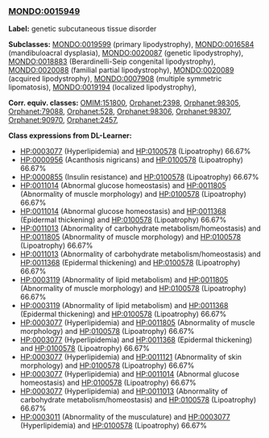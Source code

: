 
### [MONDO:0015949](http://purl.obolibrary.org/obo/MONDO_0015949)
**Label:** genetic subcutaneous tissue disorder

**Subclasses:** [MONDO:0019599](http://purl.obolibrary.org/obo/MONDO_0019599) (primary lipodystrophy), [MONDO:0016584](http://purl.obolibrary.org/obo/MONDO_0016584) (mandibuloacral dysplasia), [MONDO:0020087](http://purl.obolibrary.org/obo/MONDO_0020087) (genetic lipodystrophy), [MONDO:0018883](http://purl.obolibrary.org/obo/MONDO_0018883) (Berardinelli-Seip congenital lipodystrophy), [MONDO:0020088](http://purl.obolibrary.org/obo/MONDO_0020088) (familial partial lipodystrophy), [MONDO:0020089](http://purl.obolibrary.org/obo/MONDO_0020089) (acquired lipodystrophy), [MONDO:0007908](http://purl.obolibrary.org/obo/MONDO_0007908) (multiple symmetric lipomatosis), [MONDO:0019194](http://purl.obolibrary.org/obo/MONDO_0019194) (localized lipodystrophy), 

**Corr. equiv. classes:** [OMIM:151800](http://purl.obolibrary.org/obo/OMIM_151800), [Orphanet:2398](http://www.orpha.net/ORDO/Orphanet_2398), [Orphanet:98305](http://www.orpha.net/ORDO/Orphanet_98305), [Orphanet:79088](http://www.orpha.net/ORDO/Orphanet_79088), [Orphanet:528](http://www.orpha.net/ORDO/Orphanet_528), [Orphanet:98306](http://www.orpha.net/ORDO/Orphanet_98306), [Orphanet:98307](http://www.orpha.net/ORDO/Orphanet_98307), [Orphanet:90970](http://www.orpha.net/ORDO/Orphanet_90970), [Orphanet:2457](http://www.orpha.net/ORDO/Orphanet_2457), 

**Class expressions from DL-Learner:**

- [HP:0003077](http://purl.obolibrary.org/obo/HP_0003077) (Hyperlipidemia) and [HP:0100578](http://purl.obolibrary.org/obo/HP_0100578) (Lipoatrophy) 66.67%
- [HP:0000956](http://purl.obolibrary.org/obo/HP_0000956) (Acanthosis nigricans) and [HP:0100578](http://purl.obolibrary.org/obo/HP_0100578) (Lipoatrophy) 66.67%
- [HP:0000855](http://purl.obolibrary.org/obo/HP_0000855) (Insulin resistance) and [HP:0100578](http://purl.obolibrary.org/obo/HP_0100578) (Lipoatrophy) 66.67%
- [HP:0011014](http://purl.obolibrary.org/obo/HP_0011014) (Abnormal glucose homeostasis) and [HP:0011805](http://purl.obolibrary.org/obo/HP_0011805) (Abnormality of muscle morphology) and [HP:0100578](http://purl.obolibrary.org/obo/HP_0100578) (Lipoatrophy) 66.67%
- [HP:0011014](http://purl.obolibrary.org/obo/HP_0011014) (Abnormal glucose homeostasis) and [HP:0011368](http://purl.obolibrary.org/obo/HP_0011368) (Epidermal thickening) and [HP:0100578](http://purl.obolibrary.org/obo/HP_0100578) (Lipoatrophy) 66.67%
- [HP:0011013](http://purl.obolibrary.org/obo/HP_0011013) (Abnormality of carbohydrate metabolism/homeostasis) and [HP:0011805](http://purl.obolibrary.org/obo/HP_0011805) (Abnormality of muscle morphology) and [HP:0100578](http://purl.obolibrary.org/obo/HP_0100578) (Lipoatrophy) 66.67%
- [HP:0011013](http://purl.obolibrary.org/obo/HP_0011013) (Abnormality of carbohydrate metabolism/homeostasis) and [HP:0011368](http://purl.obolibrary.org/obo/HP_0011368) (Epidermal thickening) and [HP:0100578](http://purl.obolibrary.org/obo/HP_0100578) (Lipoatrophy) 66.67%
- [HP:0003119](http://purl.obolibrary.org/obo/HP_0003119) (Abnormality of lipid metabolism) and [HP:0011805](http://purl.obolibrary.org/obo/HP_0011805) (Abnormality of muscle morphology) and [HP:0100578](http://purl.obolibrary.org/obo/HP_0100578) (Lipoatrophy) 66.67%
- [HP:0003119](http://purl.obolibrary.org/obo/HP_0003119) (Abnormality of lipid metabolism) and [HP:0011368](http://purl.obolibrary.org/obo/HP_0011368) (Epidermal thickening) and [HP:0100578](http://purl.obolibrary.org/obo/HP_0100578) (Lipoatrophy) 66.67%
- [HP:0003077](http://purl.obolibrary.org/obo/HP_0003077) (Hyperlipidemia) and [HP:0011805](http://purl.obolibrary.org/obo/HP_0011805) (Abnormality of muscle morphology) and [HP:0100578](http://purl.obolibrary.org/obo/HP_0100578) (Lipoatrophy) 66.67%
- [HP:0003077](http://purl.obolibrary.org/obo/HP_0003077) (Hyperlipidemia) and [HP:0011368](http://purl.obolibrary.org/obo/HP_0011368) (Epidermal thickening) and [HP:0100578](http://purl.obolibrary.org/obo/HP_0100578) (Lipoatrophy) 66.67%
- [HP:0003077](http://purl.obolibrary.org/obo/HP_0003077) (Hyperlipidemia) and [HP:0011121](http://purl.obolibrary.org/obo/HP_0011121) (Abnormality of skin morphology) and [HP:0100578](http://purl.obolibrary.org/obo/HP_0100578) (Lipoatrophy) 66.67%
- [HP:0003077](http://purl.obolibrary.org/obo/HP_0003077) (Hyperlipidemia) and [HP:0011014](http://purl.obolibrary.org/obo/HP_0011014) (Abnormal glucose homeostasis) and [HP:0100578](http://purl.obolibrary.org/obo/HP_0100578) (Lipoatrophy) 66.67%
- [HP:0003077](http://purl.obolibrary.org/obo/HP_0003077) (Hyperlipidemia) and [HP:0011013](http://purl.obolibrary.org/obo/HP_0011013) (Abnormality of carbohydrate metabolism/homeostasis) and [HP:0100578](http://purl.obolibrary.org/obo/HP_0100578) (Lipoatrophy) 66.67%
- [HP:0003011](http://purl.obolibrary.org/obo/HP_0003011) (Abnormality of the musculature) and [HP:0003077](http://purl.obolibrary.org/obo/HP_0003077) (Hyperlipidemia) and [HP:0100578](http://purl.obolibrary.org/obo/HP_0100578) (Lipoatrophy) 66.67%


